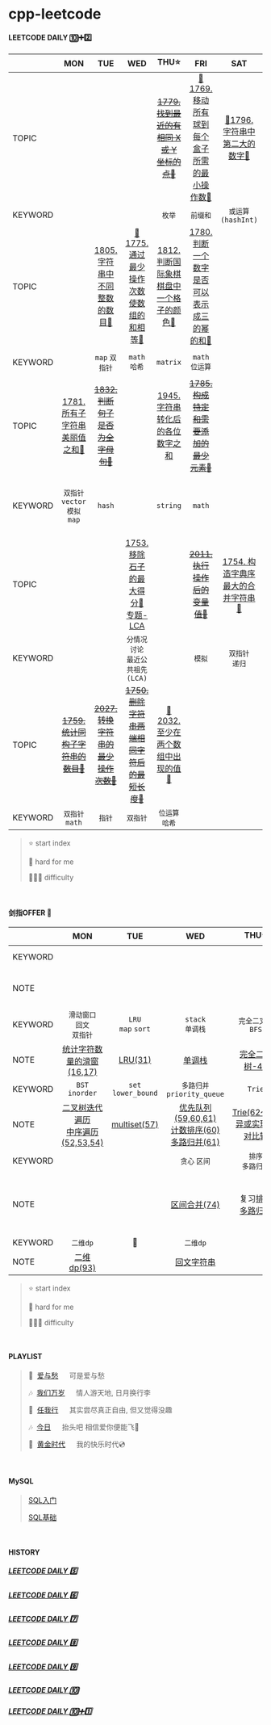 # cpp-leetcode

#### LEETCODE DAILY 🔟➕2️⃣
|       |MON|TUE|WED|THU⭐|FRI|SAT|SUN|
|  ---  |:-:|:-:|:-:|:-:|:-:|:-:|:-:|
|TOPIC  |   |   |   |~~[1779. 找到最近的有相同 X 或 Y 坐标的点💚](https://leetcode.cn/problems/find-nearest-point-that-has-the-same-x-or-y-coordinate/)~~|[📌1769. 移动所有球到每个盒子所需的最小操作数🧡](/workspace/1769.%E7%A7%BB%E5%8A%A8%E6%89%80%E6%9C%89%E7%90%83%E5%88%B0%E6%AF%8F%E4%B8%AA%E7%9B%92%E5%AD%90%E6%89%80%E9%9C%80%E7%9A%84%E6%9C%80%E5%B0%8F%E6%93%8D%E4%BD%9C%E6%95%B0.cpp)|[📌1796. 字符串中第二大的数字💚](https://github.com/MyLeetCodeRecord/cpp-leetcode/blob/master/markdown/%E4%B8%93%E9%A2%98%20-%20%E4%BD%8D%E8%BF%90%E7%AE%97.md#4-%E9%80%90%E4%BD%8D%E6%88%96%E8%BF%90%E7%AE%97%E8%AE%B0%E5%BD%95%E6%98%AF%E5%90%A6%E5%87%BA%E7%8E%B0%E8%BF%87-int)|[📌1774. 最接近目标价格的甜点成本🧡](/workspace/1774.%E6%9C%80%E6%8E%A5%E8%BF%91%E7%9B%AE%E6%A0%87%E4%BB%B7%E6%A0%BC%E7%9A%84%E7%94%9C%E7%82%B9%E6%88%90%E6%9C%AC.cpp)<br/>[🍬周赛1](/record/Dec-Weekly-1.md])||
|KEYWORD|   |   |   |`枚举`|`前缀和`|`或运算(hashInt)`|`DFS`|
|TOPIC  |   |[1805. 字符串中不同整数的数目💚](/workspace/1805.%E5%AD%97%E7%AC%A6%E4%B8%B2%E4%B8%AD%E4%B8%8D%E5%90%8C%E6%95%B4%E6%95%B0%E7%9A%84%E6%95%B0%E7%9B%AE.cpp)|[📌1775. 通过最少操作次数使数组的和相等🧡](/workspace/1775.%E9%80%9A%E8%BF%87%E6%9C%80%E5%B0%91%E6%93%8D%E4%BD%9C%E6%AC%A1%E6%95%B0%E4%BD%BF%E6%95%B0%E7%BB%84%E7%9A%84%E5%92%8C%E7%9B%B8%E7%AD%89.cpp)|[1812. 判断国际象棋棋盘中一个格子的颜色💚](https://leetcode.cn/problems/determine-color-of-a-chessboard-square/)|[1780. 判断一个数字是否可以表示成三的幂的和🧡](/workspace/1780.%E5%88%A4%E6%96%AD%E4%B8%80%E4%B8%AA%E6%95%B0%E5%AD%97%E6%98%AF%E5%90%A6%E5%8F%AF%E4%BB%A5%E8%A1%A8%E7%A4%BA%E6%88%90%E4%B8%89%E7%9A%84%E5%B9%82%E7%9A%84%E5%92%8C.cpp)|   |[🍬周赛2](/record/Dec-Weekly-2.md)|
|KEYWORD|   |`map` `双指针`|`math` `哈希`|`matrix`|`math` `位运算`|   |`math` <br/>`interval` `双指针`|
|TOPIC  |[1781. 所有子字符串美丽值之和🧡](/workspace/1781.%E6%89%80%E6%9C%89%E5%AD%90%E5%AD%97%E7%AC%A6%E4%B8%B2%E7%BE%8E%E4%B8%BD%E5%80%BC%E4%B9%8B%E5%92%8C.cpp)|~~[1832. 判断句子是否为全字母句💚](https://leetcode.cn/problems/check-if-the-sentence-is-pangram/)~~|   |[1945. 字符串转化后的各位数字之和](https://leetcode.cn/problems/sum-of-digits-of-string-after-convert/)|~~[1785. 构成特定和需要添加的最少元素🧡](https://leetcode.cn/problems/minimum-elements-to-add-to-form-a-given-sum/)~~||[🍬周赛3](/record/Dec-Weekly-3.md)|
|KEYWORD|`双指针`<br/>`vector模拟map`|`hash`|   |`string`|`math`|   |`分类讨论`<br/>`完全二叉树`<br/>`最近公共祖先(LCA)`|
|TOPIC  |   |   |[1753. 移除石子的最大得分🧡](/workspace/1753.%E7%A7%BB%E9%99%A4%E7%9F%B3%E5%AD%90%E7%9A%84%E6%9C%80%E5%A4%A7%E5%BE%97%E5%88%86.cpp)<br/>[专题-LCA](/markdown/%E4%B8%93%E9%A2%98%20-%20%E6%9C%80%E8%BF%91%E5%85%AC%E5%85%B1%E7%A5%96%E5%85%88(LCA).md)|   |~~[2011. 执行操作后的变量值💚](https://leetcode.cn/problems/final-value-of-variable-after-performing-operations/)~~|[1754. 构造字典序最大的合并字符串🧡](/appendix/LC1754.png)|[🍬周赛4](/record/Dec-Weekly-4.md)|
|KEYWORD|   |   |`分情况讨论`<br/>`最近公共祖先(LCA)`|   |`模拟`|`双指针`<br/>`递归`|
|TOPIC  |~~[1759. 统计同构子字符串的数目🧡](https://leetcode.cn/problems/count-number-of-homogenous-substrings/)~~|~~[2027. 转换字符串的最少操作次数💚](https://leetcode.cn/problems/minimum-moves-to-convert-string/)~~|~~[1750. 删除字符串两端相同字符后的最短长度🧡](/workspace/1750.%E5%88%A0%E9%99%A4%E5%AD%97%E7%AC%A6%E4%B8%B2%E4%B8%A4%E7%AB%AF%E7%9B%B8%E5%90%8C%E5%AD%97%E7%AC%A6%E5%90%8E%E7%9A%84%E6%9C%80%E7%9F%AD%E9%95%BF%E5%BA%A6.cpp)~~|[📌2032. 至少在两个数组中出现的值💚](/workspace/2032.%E8%87%B3%E5%B0%91%E5%9C%A8%E4%B8%A4%E4%B8%AA%E6%95%B0%E7%BB%84%E4%B8%AD%E5%87%BA%E7%8E%B0%E7%9A%84%E5%80%BC.cpp)|
|KEYWORD|`双指针`<br/>`math`|`指针`|`双指针`|`位运算哈希`|

> ⭐ start index
> 
> 📌 hard for me
> 
> 💚🧡💔 difficulty

<br/>

#### 剑指OFFER 🤺
|       |MON|TUE|WED|THU⭐|FRI|SAT|SUN|
|  ---  |:-:|:-:|:-:|:-:|:-:|:-:|:-:|
|KEYWORD|   |   |   |   |`链表`|`位运算`<br/>`滑动窗口`|`滑动窗口`|
|NOTE   |   |   |   |   |[26. 重排链表](/%E5%89%91%E6%8C%87offer/26.%20%E9%87%8D%E6%8E%92%E9%93%BE%E8%A1%A8.md)|[位运算](/markdown/%E4%B8%93%E9%A2%98%20-%20%E4%BD%8D%E8%BF%90%E7%AE%97.md)<br/>[滑动窗口](/markdown/%E4%B8%93%E9%A2%98%20-%20%E6%BB%91%E5%8A%A8%E7%AA%97%E5%8F%A3.md)|[固定尺寸滑窗](/%E5%89%91%E6%8C%87offer/14.%20%E5%AD%97%E7%AC%A6%E4%B8%B2%E4%B8%AD%E7%9A%84%E5%8F%98%E4%BD%8D%E8%AF%8D.md)|
|KEYWORD|`滑动窗口`<br/>`回文`<br/>`双指针`|`LRU`<br/>`map` `sort`|`stack`<br/>`单调栈`|`完全二叉树`<br/>`BFS`|`递归` `DFS`|
|NOTE   |[统计字符数量的滑窗(16,17)](/%E5%89%91%E6%8C%87offer/17.%20%E5%90%AB%E6%9C%89%E6%89%80%E6%9C%89%E5%AD%97%E7%AC%A6%E7%9A%84%E6%9C%80%E7%9F%AD%E5%AD%97%E7%AC%A6%E4%B8%B2.md)|[LRU(31)](/%E5%89%91%E6%8C%87offer/31.%20%E6%9C%80%E8%BF%91%E6%9C%80%E5%B0%91%E4%BD%BF%E7%94%A8%E7%BC%93%E5%AD%98(LRU).md)|[单调栈](/markdown/%E4%B8%93%E9%A2%98%20-%20%E5%8D%95%E8%B0%83%E6%A0%88.md)|[完全二叉树-43](/%E5%89%91%E6%8C%87offer/43.%20%E5%BE%80%E5%AE%8C%E5%85%A8%E4%BA%8C%E5%8F%89%E6%A0%91%E6%B7%BB%E5%8A%A0%E8%8A%82%E7%82%B9.md)|[DFS/递归(49,50)](/markdown/%E4%B8%93%E9%A2%98%20-%20%E6%A0%91%E4%B8%8A%E7%9A%84%E8%B7%AF%E5%BE%84.md)|
|KEYWORD|`BST`<br/>`inorder`|`set`<br/>`lower_bound`|`多路归并`<br/>`priority_queue`|`Trie`|`二分法`|  |  |
|NOTE   |[二叉树迭代遍历](/markdown/%E4%B8%93%E9%A2%98%20-%20%E6%A0%91%E7%9A%84%E9%81%8D%E5%8E%86.md)<br/>[中序遍历(52,53,54)](/%E5%89%91%E6%8C%87offer/54.%20%E6%89%80%E6%9C%89%E5%A4%A7%E4%BA%8E%E7%AD%89%E4%BA%8E%E8%8A%82%E7%82%B9%E7%9A%84%E5%80%BC%E4%B9%8B%E5%92%8C.md)|[multiset(57)](/%E5%89%91%E6%8C%87offer/57.%20%E5%80%BC%E5%92%8C%E4%B8%8B%E6%A0%87%E4%B9%8B%E5%B7%AE%E9%83%BD%E5%9C%A8%E7%BB%99%E5%AE%9A%E7%9A%84%E8%8C%83%E5%9B%B4%E5%86%85.md)|[优先队列(59,60,61)](/markdown/%E4%B8%93%E9%A2%98%20-%20topK.md)<br/>[计数排序(60)](/%E5%89%91%E6%8C%87offer/60.%20%E5%87%BA%E7%8E%B0%E9%A2%91%E7%8E%87%E6%9C%80%E9%AB%98%E7%9A%84k%E4%B8%AA%E6%95%B0%E5%AD%97.md)<br/>[多路归并(61)](/markdown/%E4%B8%93%E9%A2%98%20-%20%E5%A4%9A%E8%B7%AF%E5%BD%92%E5%B9%B6.md)|[Trie(62~67)](/workspace/677.%E9%94%AE%E5%80%BC%E6%98%A0%E5%B0%84.cpp)<br/>[异或实现成对比较](/%E5%89%91%E6%8C%87offer/70.%20%E6%8E%92%E5%BA%8F%E6%95%B0%E7%BB%84%E4%B8%AD%E5%8F%AA%E5%87%BA%E7%8E%B0%E4%B8%80%E6%AC%A1%E7%9A%84%E6%95%B0%E5%AD%97.md)|[二分法](/acwing/Section%201/acwing%20-%20%E4%BA%8C%E5%88%86%E6%B3%95.md)|
|KEYWORD|  |  |`贪心` `区间`|`排序`<br/>`多路归并`|`高精度`|`归并排序`<br/>`回溯`|`dp`|
|NOTE   |  |  |[区间合并(74)](/%E5%89%91%E6%8C%87offer/74.%20%E5%90%88%E5%B9%B6%E5%8C%BA%E9%97%B4.md)|复习[排序](/acwing/Section%201)<br/>[多路归并](/markdown/%E4%B8%93%E9%A2%98%20-%20%E5%A4%9A%E8%B7%AF%E5%BD%92%E5%B9%B6.md)|[高精度计算](/acwing/Section%201/acwing%20-%20%E9%AB%98%E7%B2%BE%E5%BA%A6.md)<br>[位运算](/markdown/%E4%B8%93%E9%A2%98%20-%20%E4%BD%8D%E8%BF%90%E7%AE%97.md)<br/>[前缀和](/markdown/%E4%B8%93%E9%A2%98%20-%20%E5%89%8D%E7%BC%80%E5%92%8C.md)与[差分](/markdown/%E4%B8%93%E9%A2%98%20-%20%E5%B7%AE%E5%88%86.md)|[链表归并排序](/%E5%89%91%E6%8C%87offer/77.%20%E9%93%BE%E8%A1%A8%E6%8E%92%E5%BA%8F.md)<br/>[回溯(79~87)](/markdown/%E4%B8%93%E9%A2%98%20-%20%E5%9B%9E%E6%BA%AF%E6%B3%95.md)|[打家劫舍(89-91)](/markdown/%E4%B8%93%E9%A2%98%20-%20DP%20-%20%E5%BC%BA%E7%9B%97%E9%97%AE%E9%A2%98.md)|
|KEYWORD|`二维dp`|📅|`二维dp`|
|NOTE   |[二维dp(93)](/%E5%89%91%E6%8C%87offer/93.%20%E6%9C%80%E9%95%BF%E6%96%90%E6%B3%A2%E9%82%A3%E5%A5%91%E6%95%B0%E5%88%97.md)|   |[回文字符串](/markdown/%E4%B8%93%E9%A2%98%20-%20%E5%9B%9E%E6%96%87%E5%AD%97%E7%AC%A6%E4%B8%B2.md)|

> ⭐ start index
> 
> 📌 hard for me
> 
> 💚🧡💔 difficulty

<br/>

#### PLAYLIST
> 🎵&nbsp; [爱与愁](https://c.y.qq.com/base/fcgi-bin/u?__=VvdQy4b) &emsp; 可是爱与愁
> 
> 🎶&nbsp; [我们万岁](https://c.y.qq.com/base/fcgi-bin/u?__=MIqCnN) &emsp; 情人游天地, 日月换行李
> 
> 🎵&nbsp; [任我行](https://c.y.qq.com/base/fcgi-bin/u?__=ixBDr) &emsp; 其实尝尽真正自由, 但又觉得没趣
>
> 🎶&nbsp; [今日](https://c.y.qq.com/base/fcgi-bin/u?__=3AwmRp) &emsp; 抬头吧 相信爱你便能飞🍋
>
> 🎵&nbsp; [黄金时代](https://c.y.qq.com/base/fcgi-bin/u?__=SCu9Sc) &emsp; 我的快乐时代💿

<br/>

#### MySQL
> [SQL入门](/markdown/mysql.md)
> 
> [SQL基础](/markdown/mysql.md#leetcode---sql%E5%9F%BA%E7%A1%80)

<br/>

#### HISTORY
##### [LEETCODE DAILY 5️⃣](/record/2022-05.md)

##### [LEETCODE DAILY 6️⃣](/record/2022-06.md)

##### [LEETCODE DAILY 7️⃣](/record/2022-07.md)

##### [LEETCODE DAILY 8️⃣](/record/2022-08.md)

##### [LEETCODE DAILY 9️⃣](/record/2022-09.md)

##### [LEETCODE DAILY 🔟](/record/2022-10.md)

##### [LEETCODE DAILY 🔟➕1️⃣](/record/2022-11.md)